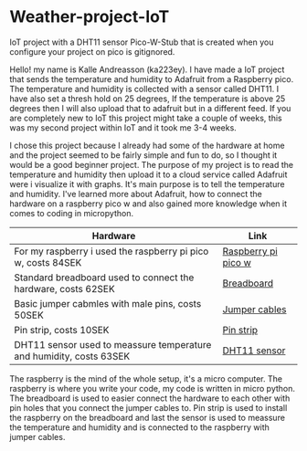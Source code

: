 # Weather-project-IoT
IoT project with a DHT11 sensor
Pico-W-Stub that is created when you configure your project on pico is gitignored. 

Hello! my name is Kalle Andreasson (ka223ey). I have made a IoT project that sends the temperature and humidity to Adafruit from a Raspberry pico. The temperature and humidity is collected with a sensor called DHT11. I have also set a thresh hold on 25 degrees, If the temperature is above 25 degrees then I will also upload that to adafruit but in a different feed. If you are completely new to IoT this project might take a couple of weeks, this was my second project within IoT and it took me 3-4 weeks. 

I chose this project because I already had some of the hardware at home and the project seemed to be fairly simple and fun to do, so I thought it would be a good beginner project. The purpose of my project is to read the temperature and humidity then upload it to a cloud service called Adafruit were i visualize it with graphs. It's main purpose is to tell the temperature and humidity. I've learned more about Adafruit, how to connect the hardware on a raspberry pico w and also gained more knowledge when it comes to coding in micropython. 

| Hardware  | Link |
| ------------- | ------------- |
| For my raspberry i used the raspberry pi pico w, costs 84SEK  | [Raspberry pi pico w](https://www.electrokit.com/produkt/raspberry-pi-pico-w/) |
| Standard breadboard used to connect the hardware, costs 62SEK  | [Breadboard](https://www.electrokit.com/produkt/kopplingsdack-840-anslutningar/) |
| Basic jumper cabmles with male pins, costs 50SEK  | [Jumper cables](https://www.electrokit.com/produkt/labbsladd-40-pin-30cm-hane-hane/) |
| Pin strip, costs 10SEK  | [Pin strip](https://www.electrokit.com/produkt/stiftlist-2-54mm-1x40p-brytbar/) |
| DHT11 sensor used to meassure temperature and humidity, costs 63SEK  | [DHT11 sensor](https://www.amazon.se/gp/product/B089W8DB5P/ref=ppx_yo_dt_b_asin_title_o00_s00?ie=UTF8&th=1) |

The raspberry is the mind of the whole setup, it's a micro computer. The raspberry is where you write your code, my code is written in micro python. The breadboard is used to easier connect the hardware to each other with pin holes that you connect the jumper cables to. Pin strip is used to install the raspberry on the breadboard and last the sensor is used to meassure the temperature and humidity and is connected to the raspberry with jumper cables. 
